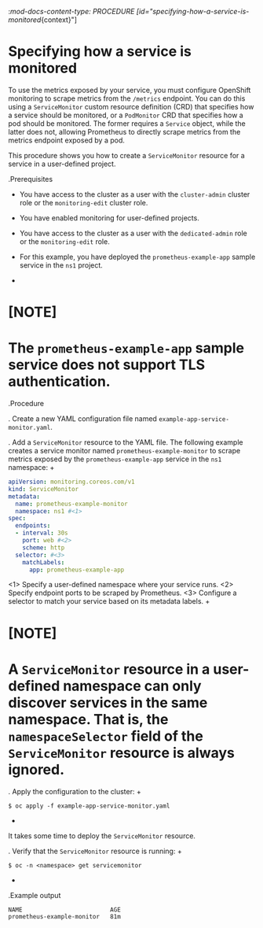 :_mod-docs-content-type: PROCEDURE
[id="specifying-how-a-service-is-monitored_{context}"]
# Specifying how a service is monitored

To use the metrics exposed by your service, you must configure OpenShift monitoring to scrape metrics from the `/metrics` endpoint. You can do this using a `ServiceMonitor` custom resource definition (CRD) that specifies how a service should be monitored, or a `PodMonitor` CRD that specifies how a pod should be monitored. The former requires a `Service` object, while the latter does not, allowing Prometheus to directly scrape metrics from the metrics endpoint exposed by a pod.

This procedure shows you how to create a `ServiceMonitor` resource for a service in a user-defined project.

.Prerequisites

* You have access to the cluster as a user with the `cluster-admin` cluster role or the `monitoring-edit` cluster role.
* You have enabled monitoring for user-defined projects.

* You have access to the cluster as a user with the `dedicated-admin` role or the `monitoring-edit` role.

* For this example, you have deployed the `prometheus-example-app` sample service in the `ns1` project.
+
# [NOTE]
# The `prometheus-example-app` sample service does not support TLS authentication.

.Procedure

. Create a new YAML configuration file named `example-app-service-monitor.yaml`.

. Add a `ServiceMonitor` resource to the YAML file. The following example creates a service monitor named `prometheus-example-monitor` to scrape metrics exposed by the `prometheus-example-app` service in the `ns1` namespace:
+

```yaml
apiVersion: monitoring.coreos.com/v1
kind: ServiceMonitor
metadata:
  name: prometheus-example-monitor
  namespace: ns1 #<1>
spec:
  endpoints:
  - interval: 30s
    port: web #<2>
    scheme: http
  selector: #<3>
    matchLabels:
      app: prometheus-example-app

```
<1> Specify a user-defined namespace where your service runs.
<2> Specify endpoint ports to be scraped by Prometheus.
<3> Configure a selector to match your service based on its metadata labels.
+
# [NOTE]
# A `ServiceMonitor` resource in a user-defined namespace can only discover services in the same namespace. That is, the `namespaceSelector` field of the `ServiceMonitor` resource is always ignored.

. Apply the configuration to the cluster:
+

```terminal
$ oc apply -f example-app-service-monitor.yaml

```
+
It takes some time to deploy the `ServiceMonitor` resource.

. Verify that the `ServiceMonitor` resource is running:
+

```terminal
$ oc -n <namespace> get servicemonitor

```
+
.Example output

```terminal
NAME                         AGE
prometheus-example-monitor   81m

```
